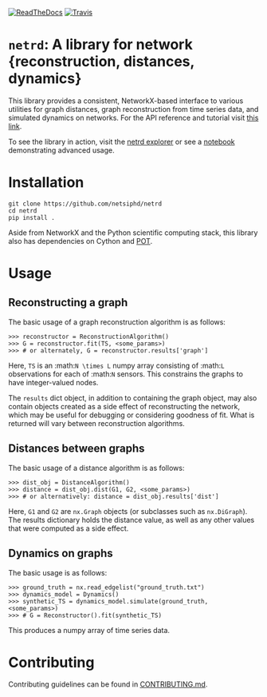 [![ReadTheDocs](https://img.shields.io/readthedocs/netrd.svg)](
    https://netrd.readthedocs.io)
[![Travis](https://img.shields.io/travis/netsiphd/netrd.svg)](
    https://travis-ci.org/netsiphd/netrd)

# `netrd`: A library for network {reconstruction, distances, dynamics}

This library provides a consistent, NetworkX-based interface to various
utilities for graph distances, graph reconstruction from time series data, and
simulated dynamics on networks. For the API reference and tutorial visit [this
link](https://netrd.readthedocs.io/en/latest/).

To see the library in action, visit the [netrd
explorer](https://netrdexplorer.herokuapp.com/) or see a
[notebook](www.google.com) demonstrating advanced usage.

# Installation

```
git clone https://github.com/netsiphd/netrd
cd netrd
pip install .
```

Aside from NetworkX and the Python scientific computing stack, this library also
has dependencies on Cython and [POT](https://github.com/rflamary/POT).

# Usage

## Reconstructing a graph

The basic usage of a graph reconstruction algorithm is as follows:

```
>>> reconstructor = ReconstructionAlgorithm()
>>> G = reconstructor.fit(TS, <some_params>)
>>> # or alternately, G = reconstructor.results['graph']
```

Here, `TS` is an :math:`N \times L` numpy array consisting of :math:`L`
observations for each of :math:`N` sensors. This constrains the graphs
to have integer-valued nodes.

The ``results`` dict object, in addition to containing the graph
object, may also contain objects created as a side effect of
reconstructing the network, which may be useful for debugging or
considering goodness of fit. What is returned will vary between
reconstruction algorithms.

## Distances between graphs

The basic usage of a distance algorithm is as follows:

```
>>> dist_obj = DistanceAlgorithm()
>>> distance = dist_obj.dist(G1, G2, <some_params>)
>>> # or alternatively: distance = dist_obj.results['dist']
```

Here, `G1` and `G2` are ``nx.Graph`` objects (or subclasses such as
``nx.DiGraph``). The results dictionary holds the distance value, as
well as any other values that were computed as a side effect.



## Dynamics on graphs

The basic usage is as follows:

```
>>> ground_truth = nx.read_edgelist("ground_truth.txt")
>>> dynamics_model = Dynamics()
>>> synthetic_TS = dynamics_model.simulate(ground_truth, <some_params>)
>>> # G = Reconstructor().fit(synthetic_TS)
```

This produces a numpy array of time series data.


# Contributing

Contributing guidelines can be found in
[CONTRIBUTING.md](CONTRIBUTING.md).

